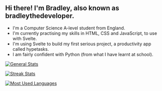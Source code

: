 ## Hi there! I'm Bradley, also known as bradleythedeveloper.
- I'm a Computer Science A-level student from England.
- I'm currently practising my skills in HTML, CSS and JavaScript, to use with Svelte.
- I'm using Svelte to build my first serious project, a productivity app called hypetasks.
- I am fairly confident with Python (from what I have learnt at school).

[![General Stats](https://github-readme-stats.vercel.app/api?username=BradsTheDeveloper&theme=tokyonight&show_icons=true&include_all_commits=true)](https://github.com/anuraghazra/github-readme-stats)

[![Streak Stats](https://streak-stats.demolab.com?user=BradsTheDeveloper&theme=tokyonight-duo&include_all_commits=true)](https://git.io/streak-stats)

[![Most Used Languages](https://github-readme-stats.vercel.app/api/top-langs/?username=BradsTheDeveloper&theme=tokyonight&layout=compact)](https://github.com/anuraghazra/github-readme-stats)

